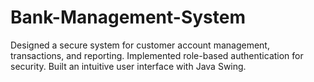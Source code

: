 # Bank-Management-System
Designed a secure system for customer account management, transactions, and reporting. Implemented role-based authentication for security. Built an intuitive user interface with Java Swing.
